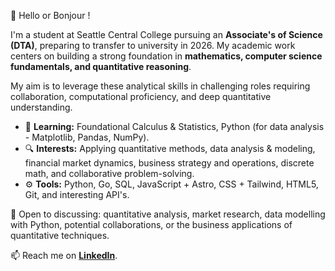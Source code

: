 👋 Hello or Bonjour !

I'm a student at Seattle Central College pursuing an **Associate's of Science (DTA)**, preparing to transfer to university in 2026. My academic work centers on building a strong foundation in **mathematics, computer science fundamentals, and quantitative reasoning**.

My aim is to leverage these analytical skills in challenging roles requiring collaboration, computational proficiency, and deep quantitative understanding.

*   🌱 **Learning:** Foundational Calculus & Statistics, Python (for data analysis - Matplotlib, Pandas, NumPy).
*   🔍 **Interests:** Applying quantitative methods, data analysis & modeling, financial market dynamics, business strategy and operations, discrete math, and collaborative problem-solving.
*   ⚙️ **Tools:** Python, Go, SQL, JavaScript + Astro, CSS + Tailwind, HTML5, Git, and interesting API's.

💬 Open to discussing: quantitative analysis, market research, data modelling with Python, potential collaborations, or the business applications of quantitative techniques.

📫 Reach me on **[LinkedIn](https://www.linkedin.com/in/nick-bischoff/)**.
